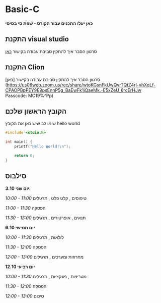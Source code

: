 # Basic-C
**כאן יעלו התכנים עבור הקורס - שפת סי בסיסי**

## התקנת visual studio
סרטון הסבר איך להתקין סביבת עבודה
בקישור [כאן](https://youtu.be/pakQGkmGDRE)

## התקנת Clion
סרטון הסבר איך להתקין סביבת עבודה בקישור [כאן](https://us06web.zoom.us/rec/share/wtoKGsnFkUwQvrTQtZ4rI-vhXqLf-CPAOPBpPEY9E9psEnnP5g_BaEwFk1jQaeMk.-E5xZeU_6rcErHJw 
Passcode: MC19%^Pp)

## הקובץ הראשון שלכם
שימו לב שיש כאן את הקובץ 
hello world
```c
#include <stdio.h>

int main() {
	printf("Hello World!\n");

	return 0;
}
```

## סילבוס
**3.10 יום שני:**

_10:00 - 11:00_
טיפוסים
, קלט פלט
, תרגילים

_11:00 - 11:30_
הפסקה

_11:30 - 13:00_
תנאים
, אופרטורים
, תרגילים


**6.10 יום חמישי**

_10:00 - 11:30_
לולאות
, תרגילים

_11:30 - 12:00_
הפסקה

_12:00 - 13:00_
מחרוזות ומערכים
, תרגילים

**12.10 יום רביעי**

_10:00 - 11:30_
מטריצות
, פונקציות
, תרגילים

_11:30 - 12:00_
הפסקה

_12:00 - 13:00_
סיכום

